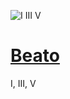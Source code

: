 ![I III V](https://c.tenor.com/Uh-yVmRH-oQAAAAC/rick-beato-rick.gif)
# [Beato](https://www.youtube.com/watch?v=7yRXAxQGw_k)

I, III, V
